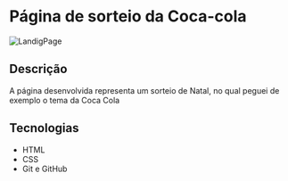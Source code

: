 # Página de sorteio da Coca-cola
 ![LandigPage](https://user-images.githubusercontent.com/118140742/202750670-821f5cb5-d1ab-43ee-9c28-ba9e0a3ffda1.png)
## Descrição
A página desenvolvida representa um sorteio de Natal, no qual peguei de exemplo o tema da Coca Cola
## Tecnologias
* HTML 
* CSS
* Git e GitHub

 
 
